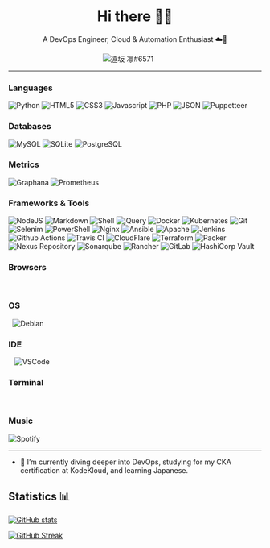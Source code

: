 <h1 align='center'>
  Hi there 👨‍💻
</h1>

<p align='center'>
  A DevOps Engineer, Cloud & Automation Enthusiast ☁️🤖
</p>

<p align='center'>
    <img src="https://img.shields.io/badge/Discord-7289DA?style=for-the-badge&logo=discord&logoColor=white" alt="遠坂 凛#6571">
    <a href="https://github.com/ArturiaPendragon"><img src="https://img.shields.io/badge/GitHub-100000?style=for-the-badge&logo=github&logoColor=white" alt=""></a>
    <a href="https://gitlab.com/ArturiaPendragon"><img src="https://img.shields.io/badge/GitLab-330F63?style=for-the-badge&logo=gitlab&logoColor=white" alt=""></a>
    <a href="https://t.me/ArturiaPendradon"><img src="https://img.shields.io/badge/Telegram-2CA5E0?style=for-the-badge&logo=telegram&logoColor=white" alt=""></a>
    <a href=""><img src="https://img.shields.io/badge/Signal-%23039BE5.svg?&style=for-the-badge&logo=Signal&logoColor=white" alt=""></a>
  </a>&nbsp;&nbsp;

----

<h3 id=lang>Languages</h2>
<p>
    <img src="https://img.shields.io/badge/Python-3776AB?style=for-the-badge&logo=python&logoColor=white" alt="Python">
    <img src="https://img.shields.io/badge/HTML5-E34F26?style=for-the-badge&logo=html5&logoColor=white" alt="HTML5">
    <img src="https://img.shields.io/badge/CSS3-1572B6?style=for-the-badge&logo=css3&logoColor=white" alt="CSS3">
    <img src="https://img.shields.io/badge/JavaScript-323330?style=for-the-badge&logo=javascript&logoColor=F7DF1E" alt="Javascript">
    <img src="https://img.shields.io/badge/PHP-777BB4?style=for-the-badge&logo=php&logoColor=white" alt="PHP">
    <img src="https://img.shields.io/badge/json-5E5C5C?style=for-the-badge&logo=json&logoColor=white" alt="JSON">
    <img src="https://img.shields.io/badge/Puppeteer-40B5A4?style=for-the-badge&logo=Puppeteer&logoColor=white" alt="Puppetteer">
</p>
  
<h3 id=lang>Databases</h2>
<p>
    <img src="https://img.shields.io/badge/MySQL-00000F?style=for-the-badge&logo=mysql&logoColor=white" alt="MySQL">
    <img src="https://img.shields.io/badge/SQLite-07405E?style=for-the-badge&logo=sqlite&logoColor=white" alt="SQLite">
    <img src="https://img.shields.io/badge/PostgreSQL-316192?style=for-the-badge&logo=postgresql&logoColor=white" alt="PostgreSQL">
</p>
<h3 id=lang>Metrics</h2>
<p>
    <img src="https://img.shields.io/badge/Grafana-F2F4F9?style=for-the-badge&logo=grafana&logoColor=orange&labelColor=F2F4F9" alt="Graphana">
    <img src="https://img.shields.io/badge/Prometheus-000000?style=for-the-badge&logo=prometheus&labelColor=000000" alt="Prometheus">
</p>
<h3 id=framework>Frameworks & Tools</h3>
<p>
    <img src="https://img.shields.io/badge/Node.js-339933?style=for-the-badge&logo=nodedotjs&logoColor=white" alt="NodeJS">
    <img src="https://img.shields.io/badge/npm-CB3837?style=for-the-badge&logo=npm&logoColor=white" alt="Markdown">
    <img src="https://img.shields.io/badge/Shell_Script-121011?style=for-the-badge&logo=gnu-bash&logoColor=white" alt="Shell">
    <img src="https://img.shields.io/badge/jQuery-0769AD?style=for-the-badge&logo=jquery&logoColor=white" alt="jQuery">
    <img src="https://img.shields.io/badge/Docker-2CA5E0?style=for-the-badge&logo=docker&logoColor=white" alt="Docker">
    <img src="https://img.shields.io/badge/kubernetes-326ce5.svg?&style=for-the-badge&logo=kubernetes&logoColor=white" alt="Kubernetes">
    <img src="https://img.shields.io/badge/Git-F05032?style=for-the-badge&logo=git&logoColor=white" alt="Git">
    <img src="https://img.shields.io/badge/Selenium-43B02A?style=for-the-badge&logo=Selenium&logoColor=white" alt="Selenim">
    <img src="https://img.shields.io/badge/PowerShell-5391FE?style=for-the-badge&logo=PowerShell&logoColor=white" alt="PowerShell">
    <img src="https://img.shields.io/badge/Nginx-009639?style=for-the-badge&logo=nginx&logoColor=white" alt="Nginx">
    <img src="https://img.shields.io/badge/Ansible-000000?style=for-the-badge&logo=ansible&logoColor=white" alt="Ansible">
    <img src="https://img.shields.io/badge/Apache-D22128?style=for-the-badge&logo=Apache&logoColor=white" alt="Apache">
    <img src="https://img.shields.io/badge/Jenkins-D24939?style=for-the-badge&logo=Jenkins&logoColor=white" alt="Jenkins">
    <img src="https://img.shields.io/badge/GitHub_Actions-2088FF?style=for-the-badge&logo=github-actions&logoColor=white" alt="Github Actions">
    <img src="https://img.shields.io/badge/travis_CI-3EAAAF?style=for-the-badge&logo=travisci&logoColor=white" alt="Travis CI">
    <img src="https://img.shields.io/badge/Cloudflare-F38020?style=for-the-badge&logo=Cloudflare&logoColor=white" alt="CloudFlare">
    <img src="https://img.shields.io/badge/Terraform-623CE4?style=for-the-badge&logo=terraform&logoColor=white" alt="Terraform">
    <img src="https://img.shields.io/badge/Packer-623CE4?style=for-the-badge&logo=packer&logoColor=white" alt="Packer">
    <img src="https://img.shields.io/badge/Nexus-5CBF00?style=for-the-badge&logo=sonatype&logoColor=white" alt="Nexus Repository">
    <img src="https://img.shields.io/badge/SonarQube-4E9BCD?style=for-the-badge&logo=sonarqube&logoColor=white" alt="Sonarqube">
    <img src="https://img.shields.io/badge/Rancher-0075A8?style=for-the-badge&logo=rancher&logoColor=white" alt="Rancher">
    <img src="https://img.shields.io/badge/GitLab-FCA121?style=for-the-badge&logo=gitlab&logoColor=white" alt="GitLab">
    <img src="https://img.shields.io/badge/Vault-00004B?style=for-the-badge&logo=vault&logoColor=white" alt="HashiCorp Vault">
</p>
<h3 id=lang>Browsers</h2>
<p>
    <img src="https://img.shields.io/badge/Google_chrome-4285F4?style=for-the-badge&logo=Google-chrome&logoColor=white" alt="">
    <img src="https://img.shields.io/badge/Firefox_Browser-FF7139?style=for-the-badge&logo=Firefox-Browser&logoColor=white" alt="">
    <img src="https://img.shields.io/badge/Microsoft_Edge-0078D7?style=for-the-badge&logo=Microsoft-edge&logoColor=white" alt="">
    <img src="https://img.shields.io/badge/Opera-FF1B2D?style=for-the-badge&logo=Opera&logoColor=white" alt="">
    <img src="https://img.shields.io/badge/Brave-FF1B2D?style=for-the-badge&logo=Brave&logoColor=white" alt="">
  <p>
  <h3 id=lang>OS</h2>
<p>
    <img src="https://img.shields.io/badge/Windows-0078D6?style=for-the-badge&logo=windows&logoColor=white" alt="">
    <img src="https://img.shields.io/badge/Linux-FCC624?style=for-the-badge&logo=linux&logoColor=black" alt="">
    <img src="https://img.shields.io/badge/Debian-A81D33?style=for-the-badge&logo=debian&logoColor=white" alt="Debian">
  <p>
  <h3 id=lang>IDE</h2>
<p>
    <img src="https://img.shields.io/badge/Atom-66595C?style=for-the-badge&logo=Atom&logoColor=white" alt="">
    <img src="https://img.shields.io/badge/sublime_text-%23575757.svg?&style=for-the-badge&logo=sublime-text&logoColor=important" alt="">
    <img src="https://img.shields.io/badge/Notepad++-90E59A.svg?style=for-the-badge&logo=notepad%2B%2B&logoColor=black" alt="">
    <img src="https://img.shields.io/badge/VSCode-007ACC?style=for-the-badge&logo=visual-studio-code&logoColor=white" alt="VSCode">
  <p>
  <h3 id=lang>Terminal</h2>
<p>
    <img src="https://img.shields.io/badge/tmux-1BB91F?style=for-the-badge&logo=tmux&logoColor=white" alt="">
    <img src="https://img.shields.io/badge/oh_my_zsh-1A2C34?style=for-the-badge&logo=ohmyzsh&logoColor=white" alt="">
    <img src="https://img.shields.io/badge/GNU%20Bash-4EAA25?style=for-the-badge&logo=GNU%20Bash&logoColor=white" alt="">
  <p>
  <h3 id=music>Music</h3>
  <p>
    <img src="https://img.shields.io/badge/Spotify-1ED760?&style=for-the-badge&logo=spotify&logoColor=white" alt="Spotify">
  <p>
  
----
    
- 🧐 I’m currently diving deeper into DevOps, studying for my CKA certification at KodeKloud, and learning Japanese.

## Statistics 📊

[![GitHub stats](https://github-readme-stats.vercel.app/api?username=ArturiaPendragon&show_icons=true&count_private=true&theme=tokyonight&hide_border=tru)](https://github.com/anuraghazra/github-readme-stats)

[![GitHub Streak](http://github-readme-streak-stats.herokuapp.com?user=ArturiaPendragon&theme=tokyonight&hide_border=true&date_format=j%2Fn%5B%2FY%5D)](https://git.io/streak-stats)

<!--[![Arturia Pendragon Stats](https://github-readme-stats.vercel.app/api/wakatime?username=ArturiaPendragon&show_icons=true&theme=tokyonight&hide_border=true)](https://wakatime.com/@ArturiaPendragon)-->

<!--
**ArturiaPendragon/ArturiaPendragon** is a ✨ _special_ ✨ repository because its `README.md` (this file) appears on your GitHub profile.

Here are some ideas to get you started:

- 🔭 I’m currently working on ...
- 🌱 I’m currently learning DevOps
- 👯 I’m looking to collaborate on ...
- 🤔 I’m looking for help with ...
- 💬 Ask me about ...
- 📫 How to reach me: ...
- 😄 Pronouns: ...
- ⚡ Fun fact: ...
-->
